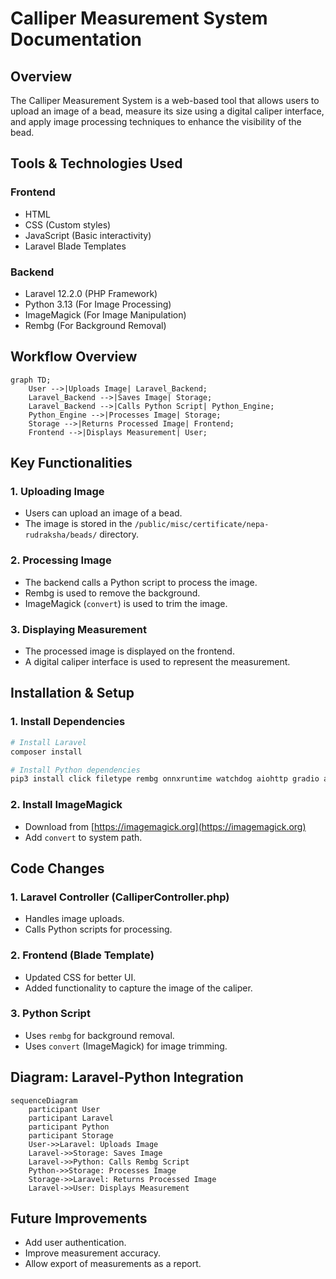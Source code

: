 # Calliper Measurement System Documentation

## Overview
The Calliper Measurement System is a web-based tool that allows users to upload an image of a bead, measure its size using a digital caliper interface, and apply image processing techniques to enhance the visibility of the bead.

## Tools & Technologies Used

### Frontend
- HTML
- CSS (Custom styles)
- JavaScript (Basic interactivity)
- Laravel Blade Templates

### Backend
- Laravel 12.2.0 (PHP Framework)
- Python 3.13 (For Image Processing)
- ImageMagick (For Image Manipulation)
- Rembg (For Background Removal)

## Workflow Overview
```mermaid
graph TD;
    User -->|Uploads Image| Laravel_Backend;
    Laravel_Backend -->|Saves Image| Storage;
    Laravel_Backend -->|Calls Python Script| Python_Engine;
    Python_Engine -->|Processes Image| Storage;
    Storage -->|Returns Processed Image| Frontend;
    Frontend -->|Displays Measurement| User;

```

## Key Functionalities

### 1. Uploading Image
- Users can upload an image of a bead.
- The image is stored in the `/public/misc/certificate/nepa-rudraksha/beads/` directory.

### 2. Processing Image
- The backend calls a Python script to process the image.
- Rembg is used to remove the background.
- ImageMagick (`convert`) is used to trim the image.

### 3. Displaying Measurement
- The processed image is displayed on the frontend.
- A digital caliper interface is used to represent the measurement.

## Installation & Setup

### 1. Install Dependencies
```bash
# Install Laravel
composer install

# Install Python dependencies
pip3 install click filetype rembg onnxruntime watchdog aiohttp gradio asyncer
```

### 2. Install ImageMagick
- Download from [https://imagemagick.org](https://imagemagick.org)
- Add `convert` to system path.

## Code Changes

### 1. Laravel Controller (CalliperController.php)
- Handles image uploads.
- Calls Python scripts for processing.

### 2. Frontend (Blade Template)
- Updated CSS for better UI.
- Added functionality to capture the image of the caliper.

### 3. Python Script
- Uses `rembg` for background removal.
- Uses `convert` (ImageMagick) for image trimming.

## Diagram: Laravel-Python Integration
```mermaid
sequenceDiagram
    participant User
    participant Laravel
    participant Python
    participant Storage
    User->>Laravel: Uploads Image
    Laravel->>Storage: Saves Image
    Laravel->>Python: Calls Rembg Script
    Python->>Storage: Processes Image
    Storage->>Laravel: Returns Processed Image
    Laravel->>User: Displays Measurement
```

## Future Improvements
- Add user authentication.
- Improve measurement accuracy.
- Allow export of measurements as a report.
